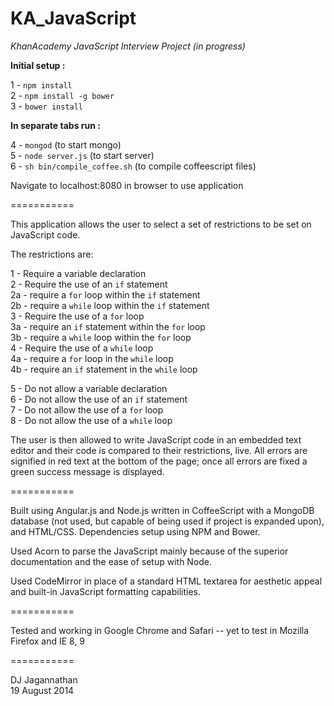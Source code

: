 KA_JavaScript
=============
        
*KhanAcademy JavaScript Interview Project (in progress)*

**Initial setup :**         

1 - `npm install`       
2 - `npm install -g bower`    
3 - `bower install`       
   
**In separate tabs run :**       

4 - `mongod` (to start mongo)   
5 - `node server.js` (to start server)   
6 - `sh bin/compile_coffee.sh` (to compile coffeescript files)   
        
Navigate to localhost:8080 in browser to use application   
      
    
===========
      
This application allows the user to select a set of restrictions to be set on JavaScript code. 
      
The restrictions are:
     
1 - Require a variable declaration        
2 - Require the use of an `if` statement        
		2a - require a `for` loop within the `if` statement       
		2b - require a `while` loop within the `if` statement        
3 - Require the use of a `for` loop        
		3a - require an `if` statement within the `for` loop       
		3b - require a `while` loop within the `for` loop        
4 - Require the use of a `while` loop        
		4a - require a `for` loop in the `while` loop       
		4b - require an `if` statement in the `while` loop      
            
5 - Do not allow a variable declaration        
6 - Do not allow the use of an `if` statement       
7 - Do not allow the use of a `for` loop       
8 - Do not allow the use of a `while` loop         

The user is then allowed to write JavaScript code in an embedded text editor and their code is compared to their restrictions, live. All errors are signified in red text at the bottom of the page; once all errors are fixed a green success message is displayed.
       
===========
     
Built using Angular.js and Node.js written in CoffeeScript with a MongoDB database (not used, but capable of being used if project is expanded upon), and HTML/CSS. Dependencies setup using NPM and Bower.
     
Used Acorn to parse the JavaScript mainly because of the superior documentation and the ease of setup with Node.
          
Used CodeMirror in place of a standard HTML textarea for aesthetic appeal and built-in JavaScript formatting capabilities.
       
===========
      
Tested and working in Google Chrome and Safari -- yet to test in Mozilla Firefox and IE 8, 9
      
===========
     
DJ Jagannathan      
19 August 2014      